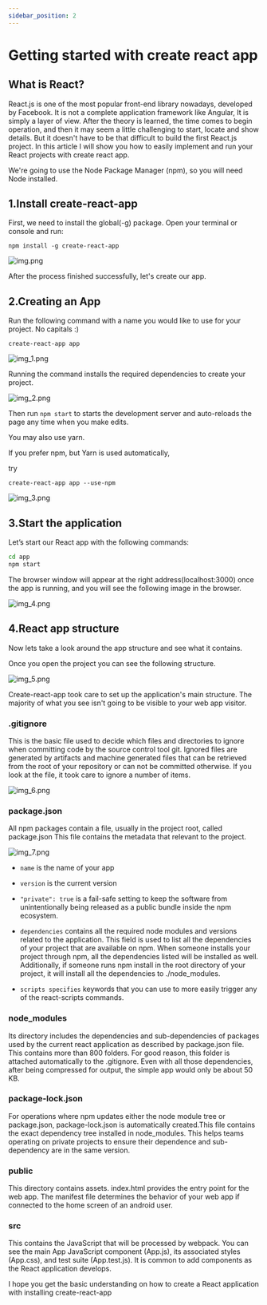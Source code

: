 ```yaml
---
sidebar_position: 2
---
```


# Getting started with create react app

## What is React?

React.js is one of the most popular front-end library nowadays, developed by Facebook. It is not a complete application framework like Angular, It is simply a layer of view. After the theory is learned, the time comes to begin operation, and then it may seem a little challenging to start, locate and show details. But it doesn't have to be that difficult to build the first React.js project. In this article I will show you how to easily implement and run your React projects with create react app.

We're going to use the Node Package Manager (npm), so you will need Node installed.

## 1.Install create-react-app

First, we need to install the global(-g) package.
Open your terminal or console and run:

`npm install -g create-react-app`

![img.png](../assets/img/React/img.png)

After the process finished successfully, let's create our app.

## 2.Creating an App

Run the following command with a name you would like to use for your project. No capitals :)

`create-react-app app`

![img_1.png](../assets/img/React/img_1.png)

Running the command installs the required dependencies to create your project.

![img_2.png](../assets/img/React/img_2.png)

Then run `npm start` to starts the development server and auto-reloads the page any time when you make edits.

You may also use yarn.

If you prefer npm, but Yarn is used automatically,

try

`create-react-app app --use-npm`

![img_3.png](../assets/img/React/img_3.png)

## 3.Start the application

Let’s start our React app with the following commands:

```bash
cd app
npm start
```

The browser window will appear at the right address(localhost:3000) once the app is running, and you will see the following image in the browser.

![img_4.png](../assets/img/React/img_4.png)

## 4.React app structure

Now lets take a look around the app structure and see what it contains.

Once you open the project you can see the following structure.

![img_5.png](../assets/img/React/img_5.png)

Create-react-app took care to set up the application's main structure. The majority of what you see isn't going to be visible to your web app visitor.

### .gitignore

This is the basic file used to decide which files and directories to ignore when committing code by the source control tool git. Ignored files are generated by artifacts and machine generated files that can be retrieved from the root of your repository or can not be committed otherwise. If you look at the file, it took care to ignore a number of items.

![img_6.png](../assets/img/React/img_6.png)

### package.json

All npm packages contain a file, usually in the project root, called package.json
This file contains the metadata that relevant to the project.

![img_7.png](../assets/img/React/img_7.png)

- `name` is the name of your app

- `version` is the current version

- `"private": true` is a fail-safe setting to keep the software from unintentionally being released as a public bundle inside the npm ecosystem.

- `dependencies` contains all the required node modules and versions related to the application. This field is used to list all the dependencies of your project that are available on npm. When someone installs your project through npm, all the dependencies listed will be installed as well. Additionally, if someone runs npm install in the root directory of your project, it will install all the dependencies to ./node_modules.

- `scripts specifies` keywords that you can use to more easily trigger any of the react-scripts commands.

### node_modules

Its directory includes the dependencies and sub-dependencies of packages used by the current react application as described by package.json file. This contains more than 800 folders. For good reason, this folder is attached automatically to the .gitignore. Even with all those dependencies, after being compressed for output, the simple app would only be about 50 KB.

### package-lock.json

For operations where npm updates either the node module tree or package.json, package-lock.json is automatically created.This file contains the exact dependency tree installed in node_modules. This helps teams operating on private projects to ensure their dependence and sub-dependency are in the same version.

### public

This directory contains assets. index.html provides the entry point for the web app. The manifest file determines the behavior of your web app if connected to the home screen of an android user.

### src

This contains the JavaScript that will be processed by webpack. You can see the main App JavaScript component (App.js), its associated styles (App.css), and test suite (App.test.js). It is common to add components as the React application develops.


I hope you get the basic understanding on how to create a React application with installing create-react-app





